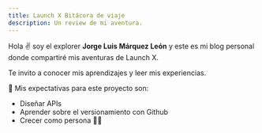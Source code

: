 ```yaml
---
title: Launch X Bitácora de viaje
description: Un review de mi aventura.
---
```


Hola ✌️  soy el explorer **Jorge Luis Márquez León** y este es mi blog personal donde compartiré mis aventuras de Launch X.

Te invito a conocer mis aprendizajes y leer mis experiencias.

🚀
Mis expectativas para este proyecto son: 
* Diseñar APIs
* Aprender sobre el versionamiento con Github
* Crecer como persona
🚀😀
